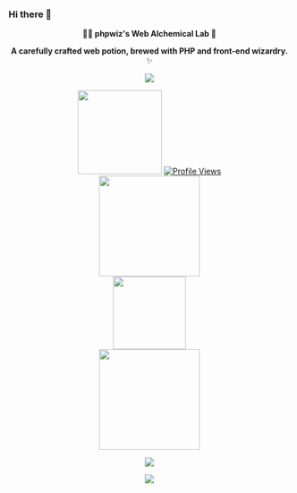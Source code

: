 ### Hi there 👋

<p align="center">
<b> 🧙‍♂️ phpwiz's Web Alchemical Lab 🧪 </b>
</p>

<p align="center">
<b>A carefully crafted web potion, brewed with PHP and front-end wizardry.</b> ✨
</p>
    
<p align="center">
  <a href="https://github.com/php-wiz">
    <img src="https://readme-typing-svg.demolab.com/?lines=Hello,+I'm+PHPwiz+|+echo+'magic';&font=Fira%20Code&center=true&width=440&height=45&color=3F79F7&vCenter=true&pause=1000&size=22" /></a>
</p>

<div align="center">
  <a href="https://t.me/phpwiz"><img width="150px" src="https://img.shields.io/badge/echo-magic-blue?logo=telegram"/></a>
 <a href="https://github.com/php-wiz"><img src="https://komarev.com/ghpvc/?username=php-wiz&style=for-the-badge&color=3F83F8" alt="Profile Views"/></a>
</div>

<div align="center">
<a href="https://github.com/php-wiz"><img height="180em" src="https://github-readme-stats.vercel.app/api?username=php-wiz&show_icons=true&theme=tokyonight&hide_border=true"/></a>
</div>

<div align="center">
<a href="https://github.com/php-wiz"><img height="130em" src="https://github-readme-stats.vercel.app/api/top-langs/?username=php-wiz&size_weight=0.5&count_weight=0.5&layout=compact&theme=tokyonight&hide_border=true"/></a>
</div>

<div align="center">
<a href="https://github.com/php-wiz"><img height="180em" src="https://streak-stats.demolab.com/?user=php-wiz&theme=tokyonight&"/></a>
</div>

<p align="center">
  <a href="https://github.com/php-wiz">
    <img src="https://github-profile-trophy.vercel.app/?username=php-wiz&theme=tokyonight" /></a>
</p>

<div align="center">
<a href="https://github.com/php-wiz"><img src="https://github-readme-quotes-bay.vercel.app/quote?animation=grow_out_in&theme=tokyonight&quoteCategory=programming"/></a>
</div>
